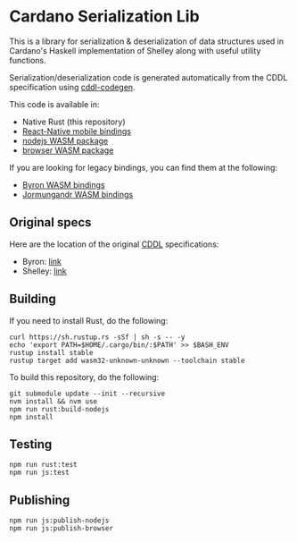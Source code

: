 # Cardano Serialization Lib

This is a library for serialization & deserialization of data structures used in Cardano's Haskell implementation of Shelley along with useful utility functions.

Serialization/deserialization code is generated automatically from the CDDL specification using [cddl-codegen](https://github.com/Emurgo/cddl-codegen).

This code is available in:

- Native Rust (this repository)
- [React-Native mobile bindings](https://github.com/Emurgo/react-native-haskell-shelley)
- [nodejs WASM package](https://www.npmjs.com/package/@emurgo/cardano-serialization-lib-nodejs)
- [browser WASM package](https://www.npmjs.com/package/@emurgo/cardano-serialization-lib-browser)

If you are looking for legacy bindings, you can find them at the following:

- [Byron WASM bindings](https://github.com/input-output-hk/js-cardano-wasm/tree/master/cardano-wallet)
- [Jormungandr WASM bindings](https://github.com/emurgo/js-chain-libs)

## Original specs

Here are the location of the original [CDDL](http://cbor.io/tools.html) specifications:

- Byron: [link](https://github.com/input-output-hk/cardano-ledger-specs/tree/master/byron/cddl-spec)
- Shelley: [link](https://github.com/input-output-hk/cardano-ledger-specs/tree/master/shelley/chain-and-ledger/executable-spec/cddl-files)

## Building

If you need to install Rust, do the following:
```
curl https://sh.rustup.rs -sSf | sh -s -- -y
echo 'export PATH=$HOME/.cargo/bin/:$PATH' >> $BASH_ENV
rustup install stable
rustup target add wasm32-unknown-unknown --toolchain stable
```

To build this repository, do the following:
```
git submodule update --init --recursive
nvm install && nvm use
npm run rust:build-nodejs
npm install
```

## Testing

```
npm run rust:test
npm run js:test
```

## Publishing

```
npm run js:publish-nodejs
npm run js:publish-browser
```
